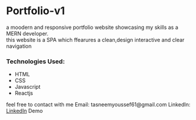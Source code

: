 <h1>Portfolio-v1</h1>
<span>a moodern and responsive portfolio website showcasing my skills as a MERN developer.<br>this website is a SPA which ffearures a clean,design interactive and clear navigation</span>
<h3>Technologies Used:</h3>
<ul>
  <li>HTML</li>
  <li>CSS</li>
  <li>Javascript</li>
  <li>Reactjs</li>
</ul>
<span>feel free to contact with me </span>
<span>Email: tasneemyoussef61@gmail.com</span>
<span>LinkedIn: <a href="https://www.linkedin.com/in/tasneem-youssef-770708278/">LinkedIn</a></span>
<span><a herf="https://portfolio-76.netlify.app">Demo</a></span>
